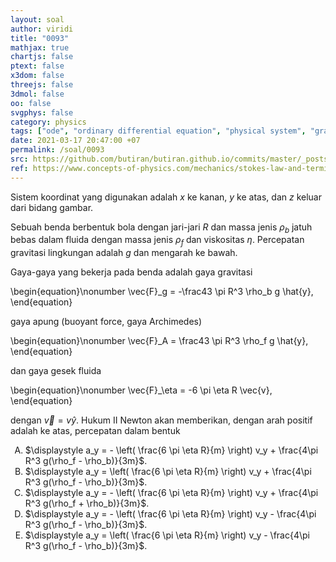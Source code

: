 ```yaml
---
layout: soal
author: viridi
title: "0093"
mathjax: true
chartjs: false
ptext: false
x3dom: false
threejs: false
3dmol: false
oo: false
svgphys: false
category: physics
tags: ["ode", "ordinary differential equation", "physical system", "gravitational force", "viscous force", "fi3201", "2020-1"]
date: 2021-03-17 20:47:00 +07
permalink: /soal/0093
src: https://github.com/butiran/butiran.github.io/commits/master/_posts/soal/04/2021-03-17-ode-phys-3.md
ref: https://www.concepts-of-physics.com/mechanics/stokes-law-and-terminal-velocity.php
---
```

Sistem koordinat yang digunakan adalah $x$ ke kanan, $y$ ke atas, dan $z$ keluar dari bidang gambar.

Sebuah benda berbentuk bola dengan jari-jari $R$ dan massa jenis $\rho_b$ jatuh bebas dalam fluida dengan massa jenis $\rho_f$ dan viskositas $\eta$. Percepatan gravitasi lingkungan adalah $g$ dan mengarah ke bawah.

Gaya-gaya yang bekerja pada benda adalah gaya gravitasi

\begin{equation}\nonumber
\vec{F}_g = -\frac43 \pi R^3 \rho_b g \hat{y},
\end{equation}

gaya apung (buoyant force, gaya Archimedes)

\begin{equation}\nonumber
\vec{F}_A = \frac43 \pi R^3 \rho_f g \hat{y},
\end{equation}

dan gaya gesek fluida

\begin{equation}\nonumber
\vec{F}_\eta = -6 \pi \eta R \vec{v},
\end{equation}

dengan $\vec{v} = v\hat{y}$. Hukum II Newton akan memberikan, dengan arah positif adalah ke atas, percepatan dalam bentuk

<ol type="A">
<li>$\displaystyle a_y = - \left( \frac{6 \pi \eta R}{m} \right) v_y + \frac{4\pi R^3 g(\rho_f - \rho_b)}{3m}$.


<li>$\displaystyle a_y = \left( \frac{6 \pi \eta R}{m} \right) v_y + \frac{4\pi R^3 g(\rho_f - \rho_b)}{3m}$.
<li>$\displaystyle a_y = - \left( \frac{6 \pi \eta R}{m} \right) v_y + \frac{4\pi R^3 g(\rho_f + \rho_b)}{3m}$.
<li>$\displaystyle a_y = - \left( \frac{6 \pi \eta R}{m} \right) v_y - \frac{4\pi R^3 g(\rho_f - \rho_b)}{3m}$.
<li>$\displaystyle a_y = \left( \frac{6 \pi \eta R}{m} \right) v_y - \frac{4\pi R^3 g(\rho_f - \rho_b)}{3m}$.
